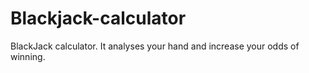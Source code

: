# Blackjack-calculator
BlackJack calculator. It analyses your hand and increase your odds of winning.
